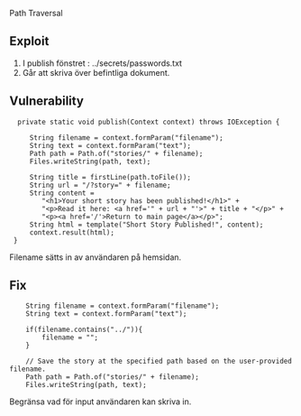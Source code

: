 Path Traversal



## Exploit
1. I publish fönstret : ../secrets/passwords.txt
2. Går att skriva över befintliga dokument. 



## Vulnerability 
      private static void publish(Context context) throws IOException {
        
         String filename = context.formParam("filename");
         String text = context.formParam("text");
         Path path = Path.of("stories/" + filename);
         Files.writeString(path, text);

         String title = firstLine(path.toFile());
         String url = "/?story=" + filename;
         String content =
            "<h1>Your short story has been published!</h1>" +
            "<p>Read it here: <a href='" + url + "'>" + title + "</p>" +
            "<p><a href='/'>Return to main page</a></p>";
         String html = template("Short Story Published!", content);
         context.result(html);
     }

Filename sätts in av användaren på hemsidan. 




## Fix 

        String filename = context.formParam("filename");
        String text = context.formParam("text");

        if(filename.contains("../")){
            filename = "";
        }

        // Save the story at the specified path based on the user-provided filename.
        Path path = Path.of("stories/" + filename);
        Files.writeString(path, text);


Begränsa vad för input användaren kan skriva in. 


